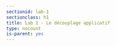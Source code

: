 ```yaml
---
sectionid: lab-1
sectionclass: h1
title: Lab 1 - Le découplage applicatif
type: nocount
is-parent: yes
---
```

